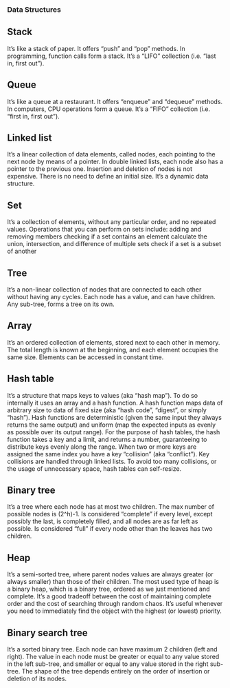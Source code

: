 ### Data Structures

## Stack
It’s like a stack of paper.
It offers “push” and “pop” methods.
In programming, function calls form a stack.
It’s a “LIFO” collection (i.e. “last in, first out”).

## Queue
It’s like a queue at a restaurant.
It offers “enqueue” and “dequeue” methods.
In computers, CPU operations form a queue.
It’s a “FIFO” collection (i.e. “first in, first out”).

## Linked list
It’s a linear collection of data elements, called nodes, each pointing to the next node by means of a pointer.
In double linked lists, each node also has a pointer to the previous one.
Insertion and deletion of nodes is not expensive.
There is no need to define an initial size.
It’s a dynamic data structure.

## Set
It’s a collection of elements, without any particular order, and no repeated values.
Operations that you can perform on sets include:
adding and removing members
checking if a set contains an element
calculate the union, intersection, and difference of multiple sets
check if a set is a subset of another

## Tree
It’s a non-linear collection of nodes that are connected to each other without having any cycles.
Each node has a value, and can have children.
Any sub-tree, forms a tree on its own.

## Array
It’s an ordered collection of elements, stored next to each other in memory.
The total length is known at the beginning, and each element occupies the same size.
Elements can be accessed in constant time.

## Hash table
It’s a structure that maps keys to values (aka “hash map”).
To do so internally it uses an array and a hash function.
A hash function maps data of arbitrary size to data of fixed size (aka “hash code”, “digest”, or simply “hash”).
Hash functions are deterministic (given the same input they always returns the same output) and uniform (map the expected inputs as evenly as possible over its output range).
For the purpose of hash tables, the hash function takes a key and a limit, and returns a number, guaranteeing to distribute keys evenly along the range.
When two or more keys are assigned the same index you have a key “collision” (aka “conflict”).
Key collisions are handled through linked lists.
To avoid too many collisions, or the usage of unnecessary space, hash tables can self-resize.

## Binary tree
It’s a tree where each node has at most two children.
The max number of possible nodes is (2^h)-1.
Is considered “complete” if every level, except possibly the last, is completely filled, and all nodes are as far left as possible.
Is considered “full” if every node other than the leaves has two children.

## Heap
It’s a semi-sorted tree, where parent nodes values are always greater (or always smaller) than those of their children.
The most used type of heap is a binary heap, which is a binary tree, ordered as we just mentioned and complete.
It’s a good tradeoff between the cost of maintaining complete order and the cost of searching through random chaos.
It’s useful whenever you need to immediately find the object with the highest (or lowest) priority.

## Binary search tree
It’s a sorted binary tree.
Each node can have maximum 2 children (left and right).
The value in each node must be greater or equal to any value stored in the left sub-tree, and smaller or equal to any value stored in the right sub-tree.
The shape of the tree depends entirely on the order of insertion or deletion of its nodes.